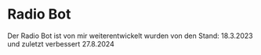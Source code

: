 # Radio Bot
Der Radio Bot ist von mir weiterentwickelt wurden von den Stand: 18.3.2023 und zuletzt verbessert 27.8.2024
